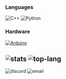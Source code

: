 ### Languages

![C++](https://img.shields.io/badge/-C%2B%2B-00599C?style=flat-square&logo=c%2B%2B&logoColor=white)
![Python](https://img.shields.io/badge/-Python-3776AB?style=flat-square&logo=python&logoColor=white)



### Hardware
[![Arduino](https://img.shields.io/badge/-Arduino-00979D?style=flat-square&logo=arduino&logoColor=white)](https://www.arduino.cc)




![stats](https://github-readme-stats.vercel.app/api?username=Karambit569&count_private=true&show_icons=true)
![top-lang](https://github-readme-stats.vercel.app/api/top-langs/?username=Karambit569&layout=compact&langs_count=8)
--
![discord](https://img.shields.io/static/v1?label=karambit_furry&message=%20&color=skyblue&logo=discord&style=flat-square&logoColor=white)
![email](https://img.shields.io/static/v1?label=diggertv569@gmail.com&message=%20&color=red&logo=gmail&style=flat-square&logoColor=white)
